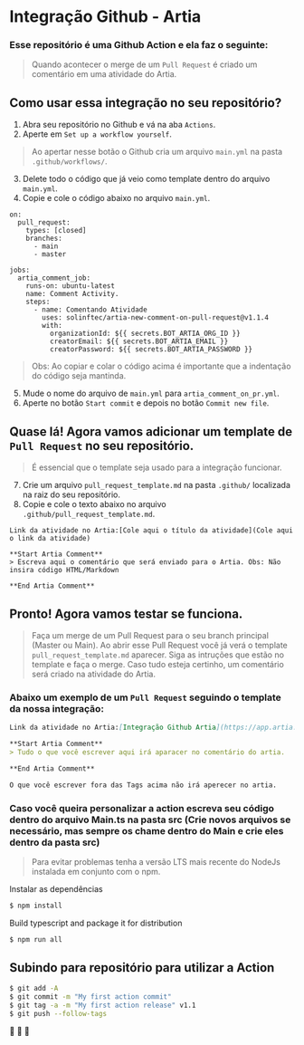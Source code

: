 # Integração Github - Artia 

### Esse repositório é uma Github Action e ela faz o seguinte:
> Quando acontecer o merge de um `Pull Request` é criado um comentário em uma atividade do Artia.



## Como usar essa integração no seu repositório?

1. Abra seu repositório no Github e vá na aba `Actions`.
2. Aperte em `Set up a workflow yourself`.
> Ao apertar nesse botão o Github cria um arquivo `main.yml` na pasta `.github/workflows/`.
3. Delete todo o código que já veio como template dentro do arquivo `main.yml`.
4. Copie e cole o código abaixo no arquivo `main.yml`.

```
on:
  pull_request:
    types: [closed]
    branches:
      - main
      - master
  
jobs:
  artia_comment_job:
    runs-on: ubuntu-latest
    name: Comment Activity.
    steps:
      - name: Comentando Atividade
        uses: solinftec/artia-new-comment-on-pull-request@v1.1.4
        with: 
          organizationId: ${{ secrets.BOT_ARTIA_ORG_ID }}
          creatorEmail: ${{ secrets.BOT_ARTIA_EMAIL }}
          creatorPassword: ${{ secrets.BOT_ARTIA_PASSWORD }}
```

> Obs: Ao copiar e colar o código acima é importante que a indentação do código seja mantinda. 

5. Mude o nome do arquivo de `main.yml` para `artia_comment_on_pr.yml`.
6. Aperte no botão `Start commit` e depois no botão `Commit new file`.

## Quase lá! Agora vamos adicionar um template de `Pull Request` no seu repositório.
> É essencial que o template seja usado para a integração funcionar.

7. Crie um arquivo `pull_request_template.md` na pasta `.github/` localizada na raiz do seu repositório.
8. Copie e cole o texto abaixo no arquivo `.github/pull_request_template.md`.

```
Link da atividade no Artia:[Cole aqui o título da atividade](Cole aqui o link da atividade)

**Start Artia Comment**
> Escreva aqui o comentário que será enviado para o Artia. Obs: Não insira código HTML/Markdown

**End Artia Comment**
```

## Pronto! Agora vamos testar se funciona.
> Faça um merge de um Pull Request para o seu branch principal (Master ou Main). Ao abrir esse Pull Request você já verá o template `pull_request_template.md` aparecer. Siga as intruções que estão no template e faça o merge. Caso tudo esteja certinho, um comentário será criado na atividade do Artia.

### Abaixo um exemplo de um `Pull Request` seguindo o template da nossa integração:

```md
Link da atividade no Artia:[Integração Github Artia](https://app.artia.com/a/3757125/f/3757166/activities/19667956)

**Start Artia Comment**
> Tudo o que você escrever aqui irá aparacer no comentário do artia.

**End Artia Comment**

O que você escrever fora das Tags acima não irá aperecer no artia.
```







### Caso você queira personalizar a action escreva seu código dentro do arquivo Main.ts na pasta src (Crie novos arquivos se necessário, mas sempre os chame dentro do Main e crie eles dentro da pasta src)

> Para evitar problemas tenha a versão LTS mais recente do NodeJs instalada em conjunto com o npm.

Instalar as dependências

```bash
$ npm install
```

Build typescript and package it for distribution

```bash
$ npm run all
```


## Subindo para repositório para utilizar a Action

```bash
$ git add -A
$ git commit -m "My first action commit"
$ git tag -a -m "My first action release" v1.1
$ git push --follow-tags
```

:rocket: :rocket: :rocket:
